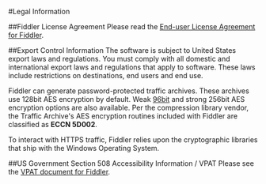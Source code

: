 <!-- http://www.fiddler2.com/Fiddler/help/legal.asp -->

#Legal Information

##Fiddler License Agreement
Please read the [End-user License Agreement for Fiddler](http://www.fiddler2.com/Fiddler/help/license.asp).

##Export Control Information
The software is subject to United States export laws and regulations. You must comply with all domestic and international export laws and regulations that apply to software. These laws include restrictions on destinations, end users and end use.

Fiddler can generate password-protected traffic archives. These archives use 128bit AES encryption by default. Weak [96bit](http://www.pkware.com/documents/casestudies/APPNOTE.TXT) and strong 256bit AES encryption options are also available. Per the compression library vendor, the Traffic Archive's AES encryption routines included with Fiddler are classified as **ECCN 5D002**.

To interact with HTTPS traffic, Fiddler relies upon the cryptographic libraries that ship with the Windows Operating System.

##US Government Section 508 Accessibility Information / VPAT
Please see the [VPAT document for Fiddler](http://www.fiddler2.com/Fiddler/help/VPAT.htm).